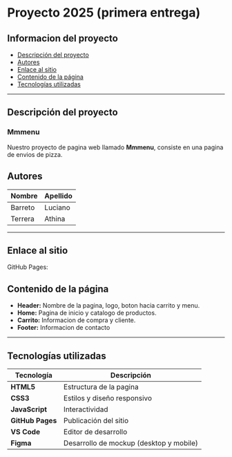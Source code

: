 # Proyecto 2025 (primera entrega)

## Informacion del proyecto

- [Descripción del proyecto](#descripción-del-proyecto)
- [Autores](#autores)
- [Enlace al sitio](#enlace-al-sitio)
- [Contenido de la página](#contenido-de-la-página)
- [Tecnologías utilizadas](#tecnologías-utilizadas)

---

## Descripción del proyecto

### Mmmenu

Nuestro proyecto de pagina web llamado **Mmmenu**, consiste en una pagina de envios de pizza.

## Autores

| Nombre  | Apellido |
| ------- | -------- |
| Barreto | Luciano  |
| Terrera | Athina   |

---

## Enlace al sitio

GitHub Pages:

## Contenido de la página

- **Header:** Nombre de la pagina, logo, boton hacia carrito y menu.
- **Home:** Pagina de inicio y catalogo de productos.
- **Carrito:** Informacion de compra y cliente.
- **Footer:** Informacion de contacto

---

## Tecnologías utilizadas

| Tecnología       | Descripción                             |
| ---------------- | --------------------------------------- |
| **HTML5**        | Estructura de la pagina                 |
| **CSS3**         | Estilos y diseño responsivo             |
| **JavaScript**   | Interactividad                          |
| **GitHub Pages** | Publicación del sitio                   |
| **VS Code**      | Editor de desarrollo                    |
| **Figma**        | Desarrollo de mockup (desktop y mobile) |

